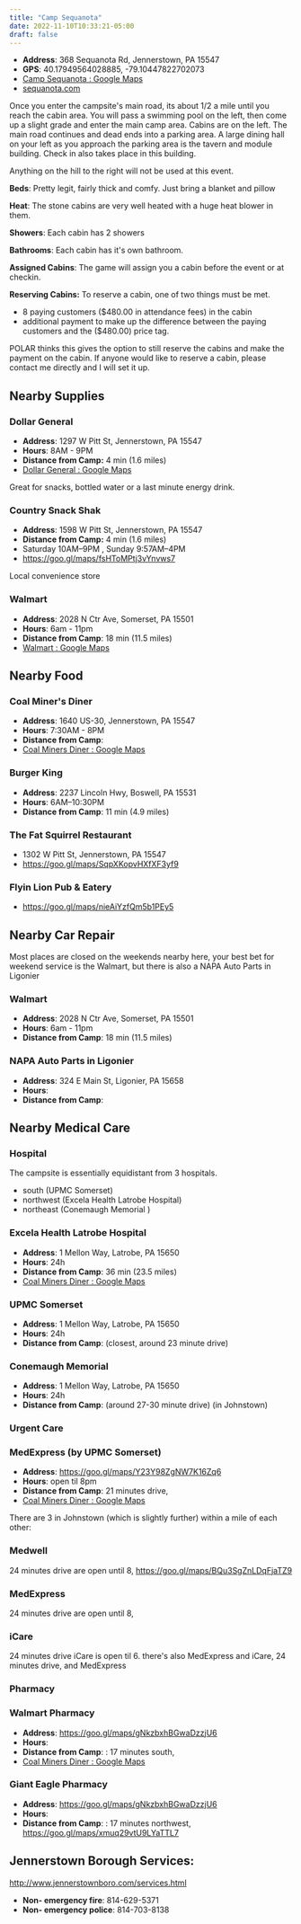 ```yaml
---
title: "Camp Sequanota"
date: 2022-11-10T10:33:21-05:00
draft: false
---
```


- **Address**: 368 Sequanota Rd, Jennerstown, PA 15547
- **GPS**: 40.17949564028885, -79.10447822702073
- [Camp Sequanota : Google Maps](https://www.google.com/maps/place/Sequanota+Lutheran+Conr+Center+and+Camp/@40.1787971,-79.1056356,344m/data=!3m1!1e3!4m12!1m6!3m5!1s0x0:0xcf492179dd15a9c1!2sSequanota+Lutheran+Conr+Center+and+Camp!8m2!3d40.1801066!4d-79.1005889!3m4!1s0x0:0xcf492179dd15a9c1!8m2!3d40.1801066!4d-79.1005889!5m1!1e4)
- [sequanota.com](https://sequanota.com/)

Once you enter the campsite's main road, its about 1/2 a mile until you reach the cabin area. You will pass a swimming pool on the left, then come up a slight grade and enter the main camp area. Cabins are on the left. The main road continues and dead ends into a parking area. A large dining hall on your left as you approach the parking area is the  tavern and module building. Check in also takes place in this building. 

Anything on the hill to the right will not be used at this event.

**Beds**: Pretty legit, fairly thick and comfy.  Just bring a blanket and pillow

**Heat**: The stone cabins are very well heated with a huge heat blower in them. 

**Showers**: Each cabin has 2 showers

**Bathrooms**: Each cabin has it's own bathroom.

**Assigned Cabins**: The game will assign you a cabin before the event or at checkin. 

**Reserving Cabins:** To reserve a cabin, one of two things must be met. 

- 8 paying customers ($480.00 in attendance fees) in the cabin
- additional payment to make up the difference between the paying customers and the ($480.00) price tag. 

POLAR thinks this gives the option to still reserve the cabins and make the payment on the cabin. If anyone would like to reserve a cabin, please contact me directly and I will set it up.

## Nearby Supplies

### Dollar General 

- **Address**: 1297 W Pitt St, Jennerstown, PA 15547
- **Hours**: 8AM - 9PM
- **Distance from Camp:** 4 min (1.6 miles)
- [Dollar General : Google Maps](https://www.google.com/maps/place/Dollar+General/@40.1633058,-79.0812317,17z/data=!4m15!1m8!3m7!1s0x89cb211c03d0bb43:0x6b20a864422a46fd!2s1297+W+Pitt+St,+Boswell,+PA+15531!3b1!8m2!3d40.1633058!4d-79.0812317!16s%2Fg%2F11bw3y5p29!3m5!1s0x89cb21005ff4d80d:0xc075b58a9fa04be8!8m2!3d40.1633058!4d-79.0812317!16s%2Fg%2F1hc4_hlyq)

Great for snacks, bottled water or a last minute energy drink.

### Country Snack Shak


- **Address**: 1598 W Pitt St, Jennerstown, PA 15547
- **Distance from Camp:** 4 min (1.6 miles)
- Saturday 10AM–9PM , Sunday 9:57AM–4PM
- https://goo.gl/maps/fsHToMPtj3vYnvws7

 Local convenience store


### Walmart

- **Address**: 2028 N Ctr Ave, Somerset, PA 15501
- **Hours**: 6am - 11pm
- **Distance from Camp**: 18 min (11.5 miles)
- [Walmart : Google Maps](https://www.google.com/maps/place/Walmart+Supercenter/@40.0522112,-79.0705079,17z/data=!3m1!5s0x89cade8c0faccd4d:0xdc3e8c60bcf32a92!4m15!1m8!3m7!1s0x89cade8c0fa5256f:0xaf42094fe171d24f!2s2028+N+Ctr+Ave,+Somerset,+PA+15501!3b1!8m2!3d40.0522112!4d-79.0705079!16s%2Fg%2F11b8v6zsp3!3m5!1s0x89cade8c16f0d067:0xd1018fc5ddb7fa81!8m2!3d40.0522112!4d-79.0705079!16s%2Fg%2F1tfm7mmz)


## Nearby Food

### Coal Miner's Diner

- **Address**: 1640 US-30, Jennerstown, PA 15547
- **Hours**: 7:30AM - 8PM
- **Distance from Camp**: 
- [Coal Miners Diner : Google Maps](https://www.google.com/maps/place/Sequanota+Lutheran+Conr+Center+and+Camp/@40.1787971,-79.1056356,344m/data=!3m1!1e3!4m12!1m6!3m5!1s0x0:0xcf492179dd15a9c1!2sSequanota+Lutheran+Conr+Center+and+Camp!8m2!3d40.1801066!4d-79.1005889!3m4!1s0x0:0xcf492179dd15a9c1!8m2!3d40.1801066!4d-79.1005889!5m1!1e4)

### Burger King

- **Address**: 2237 Lincoln Hwy, Boswell, PA 15531
- **Hours**: 6AM–10:30PM
- **Distance from Camp**: 11 min (4.9 miles)

### The Fat Squirrel Restaurant
- 1302 W Pitt St, Jennerstown, PA 15547
-  https://goo.gl/maps/SqpXKopvHXfXF3yf9 

### Flyin Lion Pub & Eatery

-  https://goo.gl/maps/nieAiYzfQm5b1PEy5

## Nearby Car Repair

Most places are closed on the weekends nearby here, your best bet for weekend service is the Walmart, but there is also a NAPA Auto Parts in Ligonier

### Walmart

- **Address**: 2028 N Ctr Ave, Somerset, PA 15501
- **Hours**: 6am - 11pm
- **Distance from Camp**: 18 min (11.5 miles)

### NAPA Auto Parts in Ligonier

- **Address**: 324 E Main St, Ligonier, PA 15658
- **Hours**: 
- **Distance from Camp**: 

## Nearby Medical Care

### Hospital 

The campsite is essentially equidistant from 3 hospitals.

- south (UPMC Somerset) 
- northwest (Excela Health Latrobe Hospital) 
- northeast (Conemaugh Memorial ) 

### Excela Health Latrobe Hospital

- **Address**: 1 Mellon Way, Latrobe, PA 15650
- **Hours**: 24h
- **Distance from Camp**: 36 min (23.5 miles)
- [Coal Miners Diner : Google Maps](https://www.google.com/maps/place/Sequanota+Lutheran+Conr+Center+and+Camp/@40.1787971,-79.1056356,344m/data=!3m1!1e3!4m12!1m6!3m5!1s0x0:0xcf492179dd15a9c1!2sSequanota+Lutheran+Conr+Center+and+Camp!8m2!3d40.1801066!4d-79.1005889!3m4!1s0x0:0xcf492179dd15a9c1!8m2!3d40.1801066!4d-79.1005889!5m1!1e4)

### UPMC Somerset 

- **Address**: 1 Mellon Way, Latrobe, PA 15650
- **Hours**: 24h
- **Distance from Camp**: (closest, around 23 minute drive)

### Conemaugh Memorial 

- **Address**: 1 Mellon Way, Latrobe, PA 15650
- **Hours**: 24h
- **Distance from Camp**: (around 27-30 minute drive) (in Johnstown)

### Urgent Care

### MedExpress  (by UPMC Somerset)

- **Address**: https://goo.gl/maps/Y23Y98ZgNW7K16Zq6 
- **Hours**: open til 8pm
- **Distance from Camp**: 21 minutes drive, 
- [Coal Miners Diner : Google Maps](https://www.google.com/maps/place/Sequanota+Lutheran+Conr+Center+and+Camp/@40.1787971,-79.1056356,344m/data=!3m1!1e3!4m12!1m6!3m5!1s0x0:0xcf492179dd15a9c1!2sSequanota+Lutheran+Conr+Center+and+Camp!8m2!3d40.1801066!4d-79.1005889!3m4!1s0x0:0xcf492179dd15a9c1!8m2!3d40.1801066!4d-79.1005889!5m1!1e4)

There are 3 in Johnstown (which is slightly further) within a mile of each other: 

### Medwell
24 minutes drive
 are open until 8, 
https://goo.gl/maps/BQu3SgZnLDqFjaTZ9

### MedExpress
24 minutes drive
 are open until 8, 

### iCare
24 minutes drive
iCare is open til 6.
there's also MedExpress and iCare, 24 minutes drive,  and MedExpress

### Pharmacy

### Walmart Pharmacy

- **Address**:  https://goo.gl/maps/gNkzbxhBGwaDzzjU6
- **Hours**:
- **Distance from Camp**: : 17 minutes south,
- [Coal Miners Diner : Google Maps](https://www.google.com/maps/place/Sequanota+Lutheran+Conr+Center+and+Camp/@40.1787971,-79.1056356,344m/data=!3m1!1e3!4m12!1m6!3m5!1s0x0:0xcf492179dd15a9c1!2sSequanota+Lutheran+Conr+Center+and+Camp!8m2!3d40.1801066!4d-79.1005889!3m4!1s0x0:0xcf492179dd15a9c1!8m2!3d40.1801066!4d-79.1005889!5m1!1e4)

### Giant Eagle Pharmacy

- **Address**:  https://goo.gl/maps/gNkzbxhBGwaDzzjU6
- **Hours**:
- **Distance from Camp**: : 17 minutes northwest, https://goo.gl/maps/xmuq29vtU9LYaTTL7

## Jennerstown Borough Services:

http://www.jennerstownboro.com/services.html

- **Non- emergency fire**: 814-629-5371
- **Non- emergency police**: 814-703-8138
